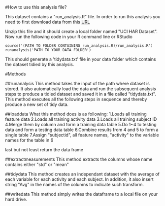 
#How to use this analysis file?

This dataset contains a "run_analysis.R" file. In order to run this analysis you need to first download data from this [URL](https://d396qusza40orc.cloudfront.net/getdata%2Fprojectfiles%2FUCI%20HAR%20Dataset.zip)

Unzip this file and it should create a local folder named "UCI HAR Dataset". Now run the following code in your R command line or RStudio

```
source('(PATH TO FOLDER CONTAINING run_analysis.R)/run_analysis.R')
runanalysis('PATH TO YOUR DATA FOLDER')
```

This should generate a 'tidydata.txt' file in your data folder which contains the dataset tidied by this analysis.

#Methods 

##runanalysis
This method takes the input of the path where dataset is stored. It also automatically load the data and run the subsequent analysis steps to produce a tidied dataset and saved it in a file called "tidydata.txt". This method executes all the following steps in sequence and thereby produce a new set of tidy data. 

##loaddata
What this method does is as following:
1.Loads all training feature data
2.Loads all training activity data
3.Loads all training subject ID 
4.Merge them by column and form a training data table
5.Do 1~4 to testing data and form a testing data table
6.Combine results from 4 and 5 to form a single table
7.Assign "subjectid", all feature names, "activity" to the variable names for the table in 6 

last but not least return the data frame

##extractmeasurements
This method extracts the columns whose name contains either "std" or "mean"


##tidydata
This method creates an independant dataset with the average of each variable for each activity and each subject. In addition, it also insert string "Avg" in the names of the columns to indicate such transform.

##writedata
This method simply writes the dataframe to a local file on your hard drive.